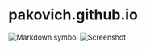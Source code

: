 # pakovich.github.io
![Markdown symbol](https://pakovich.github.io/me.jpg)
![Screenshot](https://pakovich.github.io/me.jpg)

